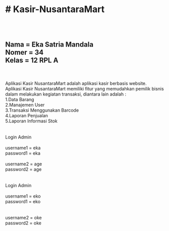 <h1># Kasir-NusantaraMart</h1>
<br>
<br>
<h2>Nama = Eka Satria Mandala <br>Nomer = 34 <br>Kelas = 12 RPL A</h2>
<br><br>
Aplikasi Kasir NusantaraMart adalah aplikasi kasir berbasis website.
<br>
Aplikasi Kasir NusantaraMart memiliki fitur yang memudahkan pemilik bisnis dalam melakukan kegiatan transaksi, diantara lain adalah :
<br>
1.Data Barang
<br>
2.Manajemen User
<br>
3.Transaksi Menggunakan Barcode
<br>
4.Laporan Penjualan
<br>
5.Laporan Informasi Stok
<br>
<br>
<br>
Login Admin
<br>
<br>
username1 = eka
<br>
password1 = eka
<br>
<br>
username2 = age
<br>
password2 = age
<br>
<br>
<br>
Login Admin
<br>
<br>
username1 = eko
<br>
password1 = eko
<br>
<br>
<br>
username2 = oke
<br>
password2 = oke




